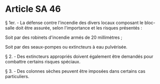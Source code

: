 # Article SA 46

§ 1er. - La défense contre l'incendie des divers locaux composant le bloc-salle doit être assurée, selon l'importance et les risques présentés :

Soit par des robinets d'incendie armés de 20 millimètres ;

Soit par des seaux-pompes ou extincteurs à eau pulvérisée.

§ 2. - Des extincteurs appropriés doivent également être demandés pour combattre certains risques spéciaux.

§ 3. - Des colonnes sèches peuvent être imposées dans certains cas particuliers.
